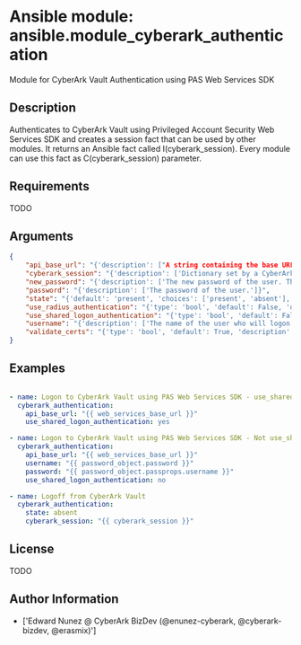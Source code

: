 # Ansible module: ansible.module_cyberark_authentication


Module for CyberArk Vault Authentication using PAS Web Services SDK

## Description

Authenticates to CyberArk Vault using Privileged Account Security Web Services SDK and creates a session fact that can be used by other modules. It returns an Ansible fact called I(cyberark_session). Every module can use this fact as C(cyberark_session) parameter.

## Requirements

TODO

## Arguments

``` json
{
    "api_base_url": "{'description': ["A string containing the base URL of the server hosting CyberArk's Privileged Account Security Web Services SDK."]}",
    "cyberark_session": "{'description': ['Dictionary set by a CyberArk authentication containing the different values to perform actions on a logged-on CyberArk session.']}",
    "new_password": "{'description': ['The new password of the user. This parameter is optional, and enables you to change a password.']}",
    "password": "{'description': ['The password of the user.']}",
    "state": "{'default': 'present', 'choices': ['present', 'absent'], 'description': ['Specifies if an authentication logon/logoff and a cyberark_session should be added/removed.']}",
    "use_radius_authentication": "{'type': 'bool', 'default': False, 'description': ['Whether or not users will be authenticated via a RADIUS server. Valid values are true/false.']}",
    "use_shared_logon_authentication": "{'type': 'bool', 'default': False, 'description': ['Whether or not Shared Logon Authentication will be used.']}",
    "username": "{'description': ['The name of the user who will logon to the Vault.']}",
    "validate_certs": "{'type': 'bool', 'default': True, 'description': ['If C(false), SSL certificates will not be validated.  This should only set to C(false) used on personally controlled sites using self-signed certificates.']}",
}
```

## Examples


``` yaml

- name: Logon to CyberArk Vault using PAS Web Services SDK - use_shared_logon_authentication
  cyberark_authentication:
    api_base_url: "{{ web_services_base_url }}"
    use_shared_logon_authentication: yes

- name: Logon to CyberArk Vault using PAS Web Services SDK - Not use_shared_logon_authentication
  cyberark_authentication:
    api_base_url: "{{ web_services_base_url }}"
    username: "{{ password_object.password }}"
    password: "{{ password_object.passprops.username }}"
    use_shared_logon_authentication: no

- name: Logoff from CyberArk Vault
  cyberark_authentication:
    state: absent
    cyberark_session: "{{ cyberark_session }}"

```

## License

TODO

## Author Information
  - ['Edward Nunez @ CyberArk BizDev (@enunez-cyberark, @cyberark-bizdev, @erasmix)']
